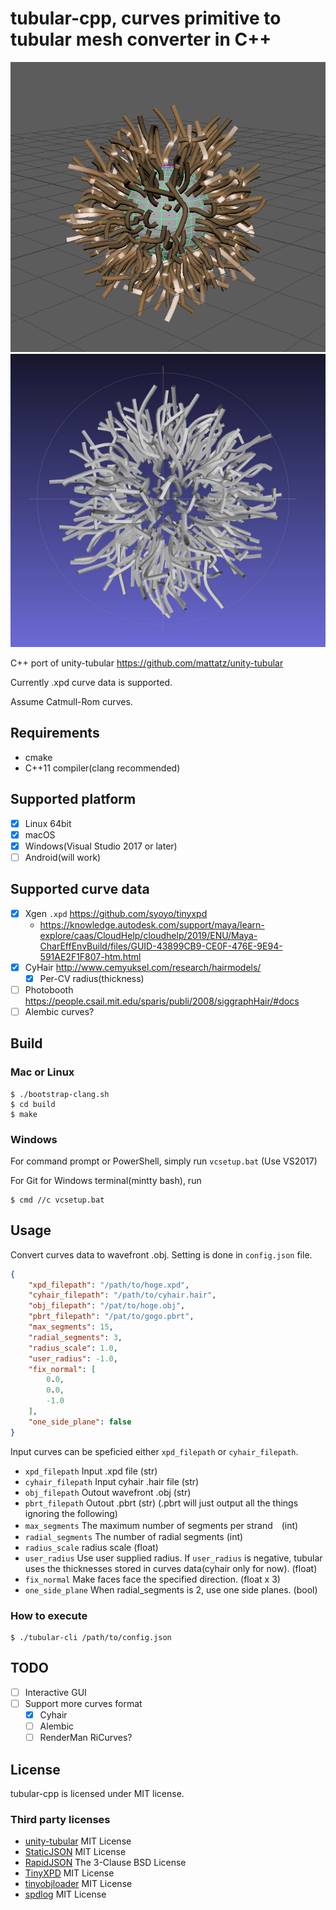 # tubular-cpp, curves primitive to tubular mesh converter in C++

![xpd](img/pSphere1-xpd.png)
![obj](img/pSphere1-obj.jpg)

C++ port of unity-tubular https://github.com/mattatz/unity-tubular

Currently .xpd curve data is supported.

Assume Catmull-Rom curves.

## Requirements

* cmake
* C++11 compiler(clang recommended)

## Supported platform

* [x] Linux 64bit
* [x] macOS
* [x] Windows(Visual Studio 2017 or later)
* [ ] Android(will work)

## Supported curve data

* [x] Xgen `.xpd` https://github.com/syoyo/tinyxpd
  * https://knowledge.autodesk.com/support/maya/learn-explore/caas/CloudHelp/cloudhelp/2019/ENU/Maya-CharEffEnvBuild/files/GUID-43899CB9-CE0F-476E-9E94-591AE2F1F807-htm.html
* [x] CyHair http://www.cemyuksel.com/research/hairmodels/
  * [x] Per-CV radius(thickness)
* [ ] Photobooth  https://people.csail.mit.edu/sparis/publi/2008/siggraphHair/#docs
* [ ] Alembic curves?

## Build

### Mac or Linux

```
$ ./bootstrap-clang.sh
$ cd build
$ make
```

### Windows

For command prompt or PowerShell, simply run `vcsetup.bat` (Use VS2017)

For Git for Windows terminal(mintty bash), run

```
$ cmd //c vcsetup.bat
```


## Usage

Convert curves data to wavefront .obj. Setting is done in `config.json` file.

```json
{
    "xpd_filepath": "/path/to/hoge.xpd",
    "cyhair_filepath": "/path/to/cyhair.hair",
    "obj_filepath": "/pat/to/hoge.obj",
    "pbrt_filepath": "/pat/to/gogo.pbrt",
    "max_segments": 15,
    "radial_segments": 3,
    "radius_scale": 1.0,
    "user_radius": -1.0,
    "fix_normal": [
        0.0,
        0.0,
        -1.0
    ],
    "one_side_plane": false
}
```

Input curves can be speficied either `xpd_filepath` or `cyhair_filepath`.

- `xpd_filepath` Input .xpd file (str)
- `cyhair_filepath` Input cyhair .hair file (str)
- `obj_filepath` Outout wavefront .obj (str)
- `pbrt_filepath` Outout .pbrt (str) (.pbrt will just output all the things ignoring the following)
- `max_segments` The maximum number of segments per strand　(int)
- `radial_segments` The number of radial segments (int)
- `radius_scale` radius scale (float)
- `user_radius` Use user supplied radius. If `user_radius` is negative, tubular uses the thicknesses stored in curves data(cyhair only for now). (float)
- `fix_normal` Make faces face the specified direction. (float x 3)
- `one_side_plane` When radial_segments is 2, use one side planes. (bool)

### How to execute

```
$ ./tubular-cli /path/to/config.json
```

## TODO

* [ ] Interactive GUI
* [ ] Support more curves format
  * [x] Cyhair
  * [ ] Alembic
  * [ ] RenderMan RiCurves?

## License

tubular-cpp is licensed under MIT license.

### Third party licenses

- [unity-tubular](https://github.com/mattatz/unity-tubular) MIT License
- [StaticJSON](https://github.com/netheril96/StaticJSON) MIT License
- [RapidJSON](https://github.com/Tencent/rapidjson) The 3-Clause BSD License
- [TinyXPD](https://github.com/syoyo/tinyxpd) MIT License
- [tinyobjloader](https://github.com/tinyobjloader/tinyobjloader) MIT License
- [spdlog](https://github.com/gabime/spdlog) MIT License
